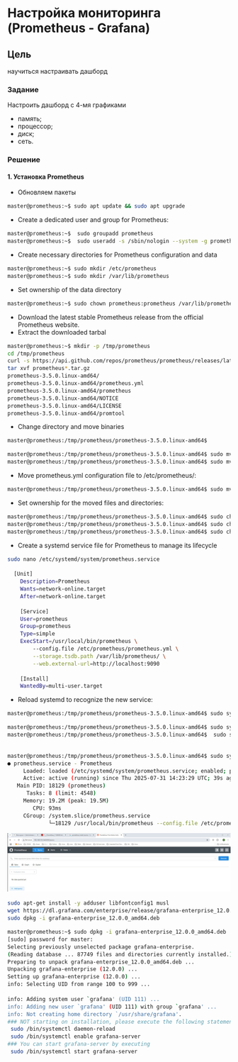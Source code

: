 # Настройка мониторинга (Prometheus - Grafana)

## Цель

научиться настраивать дашборд

### Задание

Настроить дашборд с 4-мя графиками

* память;
* процессор;
* диск;
* сеть.

### Решение

#### 1. Установка Prometheus




* Обновляем пакеты

```bash
master@prometheus:~$ sudo apt update && sudo apt upgrade
```

* Create a dedicated user and group for Prometheus:

````bash
master@prometheus:~$  sudo groupadd prometheus
master@prometheus:~$  sudo useradd -s /sbin/nologin --system -g prometheus prometheus
````

* Create necessary directories for Prometheus configuration and data

````bash
master@prometheus:~$ sudo mkdir /etc/prometheus
master@prometheus:~$ sudo mkdir /var/lib/prometheus
````

* Set ownership of the data directory

````bash
master@prometheus:~$ sudo chown prometheus:prometheus /var/lib/prometheus
````

* Download the latest stable Prometheus release from the official Prometheus website.
* Extract the downloaded tarbal

````bash
master@prometheus:~$ mkdir -p /tmp/prometheus
cd /tmp/prometheus
curl -s https://api.github.com/repos/prometheus/prometheus/releases/latest | grep browser_download_url | grep linux-amd64 | cut -d '"' -f 4 | wget -qi -
tar xvf prometheus*.tar.gz
prometheus-3.5.0.linux-amd64/
prometheus-3.5.0.linux-amd64/prometheus.yml
prometheus-3.5.0.linux-amd64/prometheus
prometheus-3.5.0.linux-amd64/NOTICE
prometheus-3.5.0.linux-amd64/LICENSE
prometheus-3.5.0.linux-amd64/promtool
````

* Change directory and move binaries

````bash
master@prometheus:/tmp/prometheus/prometheus-3.5.0.linux-amd64$
````

````bash
master@prometheus:/tmp/prometheus/prometheus-3.5.0.linux-amd64$ sudo mv prometheus /usr/local/bin/
master@prometheus:/tmp/prometheus/prometheus-3.5.0.linux-amd64$ sudo mv promtool /usr/local/bin/
````

* Move  prometheus.yml configuration file to /etc/prometheus/:

````bash
master@prometheus:/tmp/prometheus/prometheus-3.5.0.linux-amd64$ sudo mv prometheus.yml /etc/prometheus/
````

* Set ownership for the moved files and directories:

````bash
master@prometheus:/tmp/prometheus/prometheus-3.5.0.linux-amd64$ sudo chown prometheus:prometheus /usr/local/bin/prometheus
master@prometheus:/tmp/prometheus/prometheus-3.5.0.linux-amd64$ sudo chown prometheus:prometheus /usr/local/bin/promtool
master@prometheus:/tmp/prometheus/prometheus-3.5.0.linux-amd64$ sudo chown -R prometheus:prometheus /etc/prometheus
````

* Create a systemd service file for Prometheus to manage its lifecycle

````bash
sudo nano /etc/systemd/system/prometheus.service

  [Unit]
    Description=Prometheus
    Wants=network-online.target
    After=network-online.target

    [Service]
    User=prometheus
    Group=prometheus
    Type=simple
    ExecStart=/usr/local/bin/prometheus \
        --config.file /etc/prometheus/prometheus.yml \
        --storage.tsdb.path /var/lib/prometheus/ \
        --web.external-url=http://localhost:9090

    [Install]
    WantedBy=multi-user.target
````

* Reload systemd to recognize the new service:

```bash
master@prometheus:/tmp/prometheus/prometheus-3.5.0.linux-amd64$ sudo systemctl daemon-reload
```

````bash
master@prometheus:/tmp/prometheus/prometheus-3.5.0.linux-amd64$ sudo systemctl start prometheus
master@prometheus:/tmp/prometheus/prometheus-3.5.0.linux-amd64$  sudo systemctl enable prometheus
````

```` bash

master@prometheus:/tmp/prometheus/prometheus-3.5.0.linux-amd64$ sudo systemctl status prometheus
● prometheus.service - Prometheus
     Loaded: loaded (/etc/systemd/system/prometheus.service; enabled; preset: enabled)
     Active: active (running) since Thu 2025-07-31 14:23:29 UTC; 39s ago
   Main PID: 18129 (prometheus)
      Tasks: 8 (limit: 4548)
     Memory: 19.2M (peak: 19.5M)
        CPU: 93ms
     CGroup: /system.slice/prometheus.service
             └─18129 /usr/local/bin/prometheus --config.file /etc/prometheus/prometheus.yml --storage.tsdb.path /var/lib/prometheus/ --w>
````

![prometheus](/Lab15_Prometheus/pics/prometheus.jpg)



````bash
sudo apt-get install -y adduser libfontconfig1 musl
wget https://dl.grafana.com/enterprise/release/grafana-enterprise_12.0.0_amd64.deb
sudo dpkg -i grafana-enterprise_12.0.0_amd64.deb
````

````bash
master@prometheus:~$ sudo dpkg -i grafana-enterprise_12.0.0_amd64.deb
[sudo] password for master:
Selecting previously unselected package grafana-enterprise.
(Reading database ... 87749 files and directories currently installed.)
Preparing to unpack grafana-enterprise_12.0.0_amd64.deb ...
Unpacking grafana-enterprise (12.0.0) ...
Setting up grafana-enterprise (12.0.0) ...
info: Selecting UID from range 100 to 999 ...

info: Adding system user `grafana' (UID 111) ...
info: Adding new user `grafana' (UID 111) with group `grafana' ...
info: Not creating home directory `/usr/share/grafana'.
### NOT starting on installation, please execute the following statements to configure grafana to start automatically using systemd
 sudo /bin/systemctl daemon-reload
 sudo /bin/systemctl enable grafana-server
### You can start grafana-server by executing
 sudo /bin/systemctl start grafana-server

````